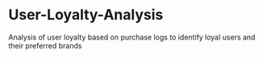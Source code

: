 # User-Loyalty-Analysis
Analysis of user loyalty based on purchase logs to identify loyal users and their preferred brands
